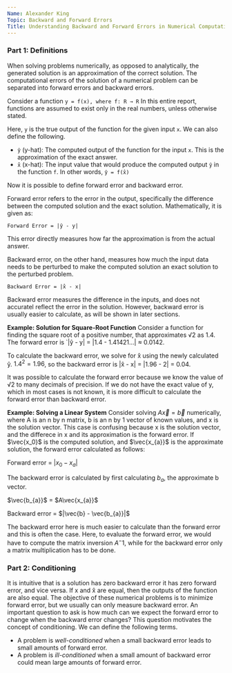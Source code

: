 ```yaml
---
Name: Alexander King
Topic: Backward and Forward Errors
Title: Understanding Backward and Forward Errors in Numerical Computations
---
```

### Part 1: Definitions
When solving problems numerically, as opposed to analytically, the generated solution is an approximation of the correct solution. The computational errors of the solution of a numerical problem can be separated into forward errors and backward errors.

Consider a function `y = f(x), where f: R → R` In this entire report, functions are assumed to exist only in the real numbers, unless otherwise stated. 

Here, `y` is the true output of the function for the given input `x`. We can also define the following. 
- `ŷ` (y-hat): The computed output of the function for the input `x`. This is the approximation of the exact answer. 
- `x̂` (x-hat): The input value that would produce the computed output `ŷ` in the function `f`. In other words, `ŷ = f(x̂)`

Now it is possible to define forward error and backward error. 


Forward error refers to the error in the output, specifically the difference between the computed solution and the exact solution. Mathematically, it is given as:
```
Forward Error = |ŷ - y|
```
This error directly measures how far the approximation is from the actual answer. 

Backward error, on the other hand, measures how much the input data needs to be perturbed to make the computed solution an exact solution to the perturbed problem. 
```
Backward Error = |x̂ - x|
```
Backward error measures the difference in the inputs, and does not accuratel reflect the error in the solution. However, backward error is usually easier to calculate, as will be shown in later sections.

**Example: Solution for Square-Root Function**
Consider a function for finding the square root of a positive number, that approximates √2 as 1.4. The forward error is `|ŷ - y| = |1.4 - 1.41421...| ≈ 0.0142.           

To calculate the backward error, we solve for x̂ using the newly calculated ŷ. $1.4^2 = 1.96$, so the backward error is |x̂ - x| = |1.96 - 2| = 0.04. 

It was possible to calculate the forward error because we know the value of √2 to many decimals of precision. If we do not have the exact value of y, which in most cases is not known, it is more difficult to calculate the forward error than backward error. 

**Example: Solving a Linear System**
Consider solving $A\vec{x} = \vec{b}$ numerically, where A is an n by n matrix, b is an n by 1 vector of known values, and x is the solution vector. This case is confusing because x is the solution vector, and the differece in x and its approximation is the forward error. If $\vec{x_0}$ is the computed solution, and $\vec{x_{a}}$ is the approximate solution, the forward error calculated as follows:

Forward error = $|x_0 - x_{a}|$

The backward error is calculated by first calculating $b_a$, the approximate b vector. 

$\vec{b_{a}}$ = $A\vec{x_{a}}$ 

Backward error = $|\vec{b} - \vec{b_{a}}|$

The backward error here is much easier to calculate than the forward error and this is often the case. Here, to evaluate the forward error, we would have to compute the matrix inversion $A^-1$, while for the backward error only a matrix multiplication has to be done. 



### Part 2: Conditioning 
It is intuitive that is a solution has zero backward error it has zero forward error, and vice versa. If x and x̂ are equal, then the outputs of the function are also equal. The objective of these numerical problems is to minimize forward error, but we usually can only measure backward error. An important question to ask is how much can we expect the forward error to change when the backward error changes? 
This question motivates the concept of conditioning. We can define the following terms. 

 - A problem is *well-conditioned* when a small backward error leads to small amounts of forward error.
 - A problem is *ill-conditioned* when a small amount of backward error could mean large amounts of forward error.





